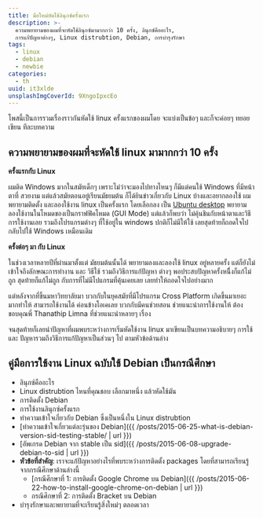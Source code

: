 ```yaml
---
title: มือใหม่หัดใช้ลินุกซ์ครั้งแรก
description: >-
  ความพยายามของผมที่จะหัดใช้ลินุกซ์มามากกว่า 10 ครั้ง, ลินุกซ์คืออะไร,
  การแก้ปัญหาต่างๆ, Linux distrubtion, Debian, การบำรุงรักษา
tags:
  - linux
  - debian
  - newbie
categories:
  - th
uuid: it3xlde
unsplashImgCoverId: 9XngoIpxcEo
---
```


โพสนี้เป็นการรวมเรื่องราวกันหัดใช้ linux ครั้งแรกของผมโดย จะแบ่งเป็นข้อๆ และก็จะค่อยๆ ทยอยเขียน
ทีละบทความ

## ความพยายามของผมที่จะหัดใช้ linux มามากกว่า 10 ครั้ง

**ครั้งแรกกับ Linux**

ผมติด Windows มากในสมัยเด็กๆ เพราะไม่ว่าจะมองไปทางไหนๆ ก็มีแต่คนใช้ Windows ที่มีหน้าตาที่
สวยงาม แต่แล้วสมัยตอนอยู่เรียนมัธยมต้น ก็ได้ยินข่าวเกี่ยวกับ Linux บ้างและอยากลองใช้ ผมพยายามติดตั้ง
และลองใช้งาน linux เป็นครั้งแรก โดยเลือกลง
เป็น [Ubuntu desktop](http://www.ubuntu.com/download/desktop)
พยายามลองใช้งานในโหมดของเป็นกราฟฟิคโหมด (GUI Mode) แต่แล้วก็พบว่า ไม่คุ้นชินกับหน้าตาและวิธี
การใช้งานเลย รวมถึงโปรแกรมต่างๆ ที่ใช้อยู่ใน windows ปกติก็ไม่มีให้ใช้ เลยสุดท้ายก็ถอดใจไปกลับไปใช้
Windows เหมือนเดิม

**ครั้งต่อๆ มา กับ Linux**

ในช่วงเวลาหลายปีที่ผ่านมาตั้งแต่ มัธยมต้นนั้นได้ พยายามลงและลองใช้ linux อยู่หลายครั้ง แต่ก็ยังไม่
เข้าใจถึงลักษณะการทำงาน และ วิธีใช้ รวมถึงวิธีการแก้ปัญหา ต่างๆ พอประสบปัญหาครั้งหนึี่งก็แก้ไม่ถูก
สุดท้ายก็แก้ไม่ถูก กับการที่ไม่มีโปแกรมที่คุ้นเคยเลย เลยทำให้ถอดใจไปอย่างมาก

แต่หลังจากที่ขึ้นมหาวิทยาลัยมา บวกกับในยุคสมัยที่มีโปรแกรม Cross Platform เกิดขึ้นมาเยอะมากทำให้
สามารถใช้งานได้ ค่อนข้างโอเคเลย บวกกับมีคนช่วยสอน ช่วยแนะนำการใช้งานให้ ต้องขอบคุณพี่
Thanathip Limna ที่ช่วยแนะนำหลายๆ เรื่อง

จนสุดท้ายก็เลยนำปัญหาที่ผมพบระหว่างการเริ่มหัดใช้งาน linux มาเขียนเป็นบทความอธิบายๆ การใช้ และ
ปัญหารวมถึงวิธีการแก้ปัญหาเป็นส่วนๆ ไป ตามหัวข้อด้านล่าง

## คู่มือการใช้งาน Linux ฉบับใช้ Debian เป็นกรณีศึกษา
- ลินุกซ์คืออะไร
- Linux distrubtion ไหนที่คุณชอบ เลือกมาหนึ่ง แล้วหัดใช้มัน
- การติดตั้ง Debian
- การใช้งานลินุกซ์ครั้งแรก
- ทำความเข้าใจเกี่ยวกับ Debian ซึ่งเป็นหนึ่งใน Linux distrubtion
- [ทำความเข้าใจเกี่ยวแต่ละรุ่นของ Debian]({{ /posts/2015-06-25-what-is-debian-version-sid-testing-stable/ | url }})
- [อัพเกรด Debian จาก stable เป็น sid]({{ /posts/2015-06-08-upgrade-debian-to-sid | url  }})
- **หัวข้อที่สำคัญ**: เราจะแก้ปัญหาอย่างไรที่พบระหว่างการติดตั้ง packages โดยที่สามารถเรียนรู้จากกรณีศึกษาด้านล่างนี้
    - [กรณีศึกษาที่ 1: การติดตั้ง Google Chrome บน Debian]({{ /posts/2015-06-22-how-to-install-google-chrome-on-debian | url }})
    - กรณีศึกษาที่ 2: การติดตั้ง Bracket บน Debian
- บำรุงรักษาและพยายามที่จะเรียนรู้สิ่งใหม่ๆ ตลอดเวลา


